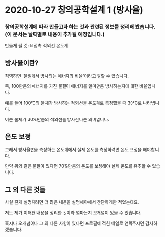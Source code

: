 # 2020-10-27 창의공학설계 1 (방사율)
### 창의공학설계에 따라 만들고자 하는 것과 관련된 정보를 정리해 봤습니다.(이 문서는 날짜별로 내용이 추가될 예정입니다.)

만들게 될 것: 비접촉 적외선 온도계


## 방사율이란? 
직역하면 '물질에서 방사되는 에너지의 비율'이라고 말할 수 있습니다.


즉, 100만큼의 에너지를 가진 물질이 에너지를 얼마만큼 방사하는지에 대한 비율입니다.


예를 들어 100℃의 물체가 방사하는 적외선을 온도계로 측정했을 때 30℃로 나타냅니다.


이는 물체가 30%만큼의 적외선을 방사한다는 의미입니다.


## 온도 보정
그래서 방사율만을 측정하는 온도계에서 실제 온도를 측정하려면 온도 보정을 해야합니다.


만약 위와 같은 물질이 있다면 70%만큼의 온도를 보정해야 실제 온도를 유추할 수 있습니다.



## 그 외 다른 것들
사실 깊게 설명하려면 더 많은 내용을 설명해야해서 간단하게만 적었는데요.


저도 제가 이해한 내용을 정리한 것이라 얼마든지 오개념이 있을 수 있습니다.


혹시나 오개념이나 그 외 다른 사항이 있다면 프로필에 적힌 메일로 연락주시면 감사하겠습니다.

